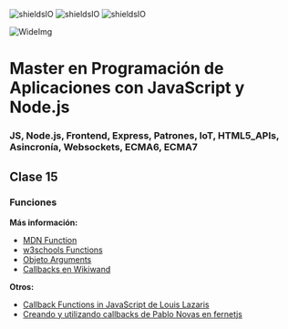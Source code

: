 ![shieldsIO](https://img.shields.io/github/issues/Fictizia/Master-en-programacion-de-aplicaciones-con-JavaScript-y-Node.js_ed1.svg)
![shieldsIO](https://img.shields.io/github/forks/Fictizia/Master-en-programacion-de-aplicaciones-con-JavaScript-y-Node.js_ed1.svg)
![shieldsIO](https://img.shields.io/github/stars/Fictizia/Master-en-programacion-de-aplicaciones-con-JavaScript-y-Node.js_ed1.svg)

![WideImg](http://fictizia.com/img/github/Fictizia-plan-estudios-github.jpg)

# Master en Programación de Aplicaciones con JavaScript y Node.js
### JS, Node.js, Frontend, Express, Patrones, IoT, HTML5_APIs, Asincronía, Websockets, ECMA6, ECMA7



## Clase 15

### Funciones

**Más información:**
- [MDN Function](https://developer.mozilla.org/en-US/docs/Web/JavaScript/Reference/Global_Objects/Function)
- [w3schools Functions](http://www.w3schools.com/js/js_functions.asp)
- [Objeto Arguments](https://developer.mozilla.org/es/docs/Web/JavaScript/Referencia/Funciones/arguments)
- [Callbacks en Wikiwand](https://www.wikiwand.com/es/Callback_(inform%C3%A1tica))

**Otros:** 
- [Callback Functions in JavaScript de Louis Lazaris](http://www.impressivewebs.com/callback-functions-javascript/)
- [Creando y utilizando callbacks de Pablo Novas en fernetjs](https://fernetjs.com/2011/12/creando-y-utilizando-callbacks/)
